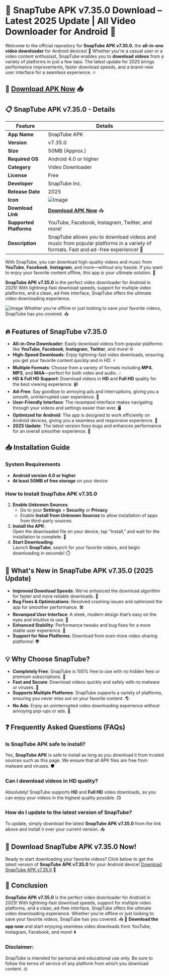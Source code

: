 # 🚀 SnapTube APK v7.35.0 Download – Latest 2025 Update | All Video Downloader for Android 📱
Welcome to the official repository for **SnapTube APK v7.35.0**, the **all-in-one video downloader** for Android devices! 🚀 Whether you're a casual user or a video content enthusiast, SnapTube enables you to **download videos** from a variety of platforms in just a few taps. The latest update for 2025 brings performance improvements, faster download speeds, and a brand-new user interface for a seamless experience. 🔥
## 🌟 [**Download APK Now**](https://apkbros.com/snaptube-apk/) 📥  
## 📋 SnapTube APK v7.35.0 - Details

| **Feature**         | **Details**                                      |
|---------------------|--------------------------------------------------|
| **App Name**        | SnapTube APK                                     |
| **Version**         | v7.35.0                                          |
| **Size**            | 50MB (Approx.)                                   |
| **Required OS**     | Android 4.0 or higher                            |
| **Category**        | Video Downloader                                 |
| **License**         | Free                                            |
| **Developer**       | SnapTube Inc.                                    |
| **Release Date**    | 2025                                             |
| **Icon**            | ![Image](https://github.com/user-attachments/assets/2e9db320-c242-46f9-80cd-f9789b322f9e) |
| **Download Link**   | [**Download APK Now**](https://apkbros.com/snaptube-apk/) 📥|
| **Supported Platforms** | YouTube, Facebook, Instagram, Twitter, and more! |
| **Description**     | SnapTube allows you to download videos and music from popular platforms in a variety of formats. Fast and ad-free experience! 🚀 |

With SnapTube, you can download high-quality videos and music from **YouTube**, **Facebook**, **Instagram**, and more—without any hassle. If you want to enjoy your favorite content offline, this app is your ultimate solution. 📲

**SnapTube APK v7.35.0** is the perfect video downloader for Android in 2025! With lightning-fast download speeds, support for multiple video platforms, and a clean, ad-free interface, SnapTube offers the ultimate video downloading experience.

![Image](https://github.com/user-attachments/assets/76557e5a-7cbd-461e-925e-39bef0cd8c18)
Whether you're offline or just looking to save your favorite videos, SnapTube has you covered. 📥
## 🔥 Features of SnapTube v7.35.0

- **All-in-One Downloader**: Easily download videos from popular platforms like **YouTube**, **Facebook**, **Instagram**, **Twitter**, and more! 🌐
- **High-Speed Downloads**: Enjoy lightning-fast video downloads, ensuring you get your favorite content quickly and in HD. ⚡
- **Multiple Formats**: Choose from a variety of formats including **MP4**, **MP3**, and **M4A**—perfect for both video and audio. 🎶
- **HD & Full HD Support**: Download videos in **HD** and **Full HD** quality for the best viewing experience. 📹
- **Ad-Free**: Say goodbye to annoying ads and interruptions, giving you a smooth, uninterrupted user experience. 🙌
- **User-Friendly Interface**: The revamped interface makes navigating through your videos and settings easier than ever. 🖥️
- **Optimized for Android**: The app is designed to work efficiently on Android devices, giving you a seamless and responsive experience. 📱
- **2025 Update**: The latest version fixes bugs and enhances performance for an overall smoother experience. 🚀
## 📥 Installation Guide
### System Requirements
- **Android version 4.0 or higher**
- **At least 50MB of free storage** on your device
### How to Install SnapTube APK v7.35.0   
2. **Enable Unknown Sources**:  
   - Go to your **Settings** > **Security** or **Privacy**  
   - Enable **Install from Unknown Sources** to allow installation of apps from third-party sources.
3. **Install the APK**:  
   Open the downloaded file on your device, tap "Install," and wait for the installation to complete. 🎉
4. **Start Downloading**:  
   Launch **SnapTube**, search for your favorite videos, and begin downloading in seconds! ⏱️
## 🔧 What's New in SnapTube APK v7.35.0 (2025 Update)
- **Improved Download Speeds**: We’ve enhanced the download algorithm for faster and more reliable downloads. 💨
- **Bug Fixes & Optimizations**: Resolved crashing issues and optimized the app for smoother performance. 🛠️
- **Revamped User Interface**: A sleek, modern design that’s easy on the eyes and intuitive to use. 🎨
- **Enhanced Stability**: Performance tweaks and bug fixes for a more stable user experience. 🌟
- **Support for New Platforms**: Download from even more video-sharing platforms! 🌍
## 💡 Why Choose SnapTube?
- **Completely Free**: SnapTube is 100% free to use with no hidden fees or premium subscriptions. 💸
- **Fast and Secure**: Download videos quickly and safely with no malware or viruses. 🔐
- **Supports Multiple Platforms**: SnapTube supports a variety of platforms, ensuring you never miss out on your favorite content. 🌎
- **No Ads**: Enjoy an uninterrupted video downloading experience without annoying pop-ups or ads. 🚫
## ❓ Frequently Asked Questions (FAQs)
### Is SnapTube APK safe to install?
Yes, **SnapTube APK** is safe to install as long as you download it from trusted sources such as this page. We ensure that all APK files are free from malware and viruses. 🛡️
### Can I download videos in HD quality?
Absolutely! SnapTube supports **HD** and **Full HD** video downloads, so you can enjoy your videos in the highest quality possible. 📺
### How do I update to the latest version of SnapTube?
To update, simply download the latest **SnapTube APK v7.35.0** from the link above and install it over your current version. 📥
## 📎 Download SnapTube APK v7.35.0 Now!
Ready to start downloading your favorite videos? Click below to get the latest version of **SnapTube APK v7.35.0** for your Android device!
[Download SnapTube APK v7.35.0](https://apkbros.com/snaptube-apk/) 🚀
## 💬 Conclusion
**SnapTube APK v7.35.0** is the perfect video downloader for Android in 2025! With lightning-fast download speeds, support for multiple video platforms, and a clean, ad-free interface, SnapTube offers the ultimate video downloading experience. Whether you're offline or just looking to save your favorite videos, SnapTube has you covered. 📥
🔗 **Download the app now** and start enjoying seamless video downloads from YouTube, Instagram, Facebook, and more! ⬇️
### Disclaimer:
SnapTube is intended for personal and educational use only. Be sure to follow the terms of service of any platform from which you download content. ⚖️

